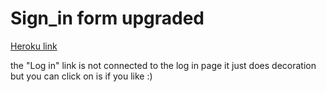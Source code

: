 # Sign_in form upgraded

[Heroku link](https://morning-dawn-37004.herokuapp.com/users/sign_up)

the "Log in" link is not connected to the log in page it just does decoration but you can click on is if you like :)

